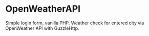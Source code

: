 # OpenWeatherAPI
Simple login form, vanilla PHP. Weather check for entered city via OpenWeather API with GuzzleHttp.
